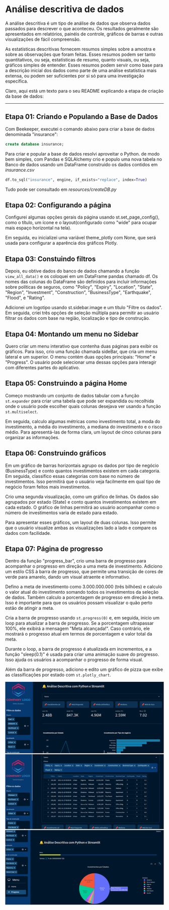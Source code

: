 # Análise descritiva de dados

A análise descritiva é um tipo de análise de dados que observa dados passados para descrever o que aconteceu. Os resultados geralmente são apresentados em relatórios, painéis de controle, gráficos de barras e outras visualizações de fácil compreensão.

As estatísticas descritivas fornecem resumos simples sobre a amostra e sobre as observações que foram feitas. Esses resumos podem ser tanto quantitativos, ou seja, estatísticas de resumo, quanto visuais, ou seja, gráficos simples de entender. Esses resumos podem servir como base para a descrição inicial dos dados como parte de uma análise estatística mais extensa, ou podem ser suficientes por si só para uma investigação específica.

Claro, aqui está um texto para o seu README explicando a etapa de criação da base de dados:

---

## Etapa 01: Criando e Populando a Base de Dados

Com Beekeeper, executei o comando abaixo para criar a base de dados denominada "insurance":

```sql
create database insurance;
```

Para criar e popular a base de dados resolvi aproveitar o Python. de modo bem simples, com Pandas e SQLAlchemy crio e populo uma nova tabela no Banco de dados usando um DataFrame construido os dados contidos em *insurance.csv*

```python
df.to_sql("insurance", engine, if_exists="replace", index=True)
```

Tudo pode ser consultado em *resources/createDB.py*

## Etapa 02: Configurando a página

Configurei algumas opções gerais da página usando st.set_page_config(), como o título, um ícone e o layout(configurado como "wide" para ocupar mais espaço horizontal na tela).

Em seguida, eu inicializei uma variável theme_plotly com None, que será usada para configurar  a aparência dos gráficos Plotly.

## Etapa 03: Constuindo filtros

Depois, eu obtive dados do banco de dados chamando a função `view_all_data()` e os coloquei em um DataFrame pandas chamado df. Os nomes das colunas do DataFrame são definidos para incluir informações sobre políticas de seguros, como "Policy", "Expiry", "Location", "State", "Region", "Investment", "Construction", "BusinessType", "Earthquake", "Flood", e "Rating".

Adicionei um logotipo usando st.sidebar.image e um título "Filtre os dados". Em seguida, criei três opções de seleção múltipla para permitir ao usuário filtrar os dados com base na região, localização e tipo de construção.

## Etapa 04: Montando um menu no Sidebar

Quero criar um menu interativo que contenha duas páginas para exibir os gráficos. Para isso, crio uma função chamada sideBar, que cria um menu lateral e um superior. O menu contém duas opções principais: "Home" e "Progress". O usuário pode selecionar uma dessas opções para interagir com diferentes partes do aplicativo.

## Etapa 05: Construindo a página Home

Começo mostrando um conjunto de dados tabular com a função `st.expander` para criar uma tabela que pode ser expandida ou recolhida onde o usuário pode escolher quais colunas desejava ver usando a função `st.multiselect`.

Em seguida, calculo algumas métricas como investimento total, a moda do investimento, a média do investimento, a mediana do investimento e o risco médio. Para apresentá-las de forma clara, um layout de cinco colunas para organizar as informações.

## Etapa 06: Construindo gráficos

Em um gráfico de barras horizontais agrupo os dados por tipo de negócio (BusinessType) e conto quantos investimentos existem em cada categoria. Em seguida, classifico essas categorias com base no número de investimentos. Isso permitirá que o usuário veja facilmente em qual tipo de negócio foram feitos mais investimentos.

Crio uma segunda visualização, como um gráfico de linhas. Os dados são agrupados por estado (State) e conto quantos investimentos existem em cada estado. O gráfico de linhas permitirá ao usuário acompanhar como o número de investimentos varia de estado para estado.

Para apresentar esses gráficos, um layout de duas colunas. Isso permite que o usuário visualize ambas as visualizações lado a lado e compare os dados com facilidade.

## Etapa 07: Página de progresso

Dentro da função "progress_bar", crio uma barra de progresso para acompanhar o progresso em direção a uma meta de investimento. Adiciono um estilo CSS à barra de progresso, que permite uma transição de cores de verde para amarelo, dando um visual atraente e informativo.

Defino a meta de investimento como 3.000.000.000 (três bilhões) e calculo o valor atual do investimento somando todos os investimentos da seleção de dados. Também calculo a porcentagem de progresso em direção à meta. Isso é importante para que os usuários possam visualizar o quão perto estão de atingir a meta.

Cria a barra de progresso usando `st.progress(0)` e, em seguida, inicio um loop para atualizar a barra de progresso. Se a porcentagem ultrapassar 100%, ele exibirá a mensagem "Meta alcançada!". Caso contrário, ele mostrará o progresso atual em termos de porcentagem e valor total da meta.

Durante o loop, a barra de progresso é atualizada em incrementos, e a função "sleep(0.1)" é usada para criar uma animação suave do progresso. Isso ajuda os usuários a acompanhar o progresso de forma visual.

Além da barra de progresso, adiciono e edito um gráfico de pizza que exibe as classificações por estado com `st.plotly_chart`.

![1](resources/img/dash_01.png)
![1](resources/img/dash_02.png)
![1](resources/img/dash_03.png)